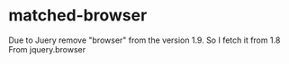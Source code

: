 matched-browser
===============
Due to Juery remove "browser" from the version 1.9. So I fetch it from 1.8
From jquery.browser
